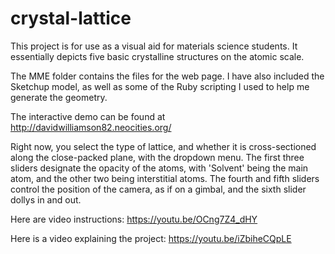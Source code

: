 # crystal-lattice
This project is for use as a visual aid for materials science students. It essentially depicts five basic crystalline structures on the atomic scale.

The MME folder contains the files for the web page. I have also included the Sketchup model, as well as some of the Ruby scripting I used to help me generate the geometry.


The interactive demo can be found at http://davidwilliamson82.neocities.org/

Right now, you select the type of lattice, and whether it is cross-sectioned along the close-packed plane, with the dropdown menu.
The first three sliders designate the opacity of the atoms, with 'Solvent' being the main atom, and the other two being interstitial atoms. 
The fourth and fifth sliders control the position of the camera, as if on a gimbal, and the sixth slider dollys in and out.

Here are video instructions: https://youtu.be/OCng7Z4_dHY

Here is a video explaining the project: https://youtu.be/iZbiheCQpLE
